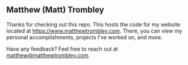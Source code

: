 ## Matthew (Matt) Trombley
Thanks for checking out this repo. This hosts the code for my website located at https://www.matthewtrombley.com. There, you can view my personal accomplishments, projects I've worked on, and more.

Have any feedback? Feel free to reach out at matthew@matthewtrombley.com. 
